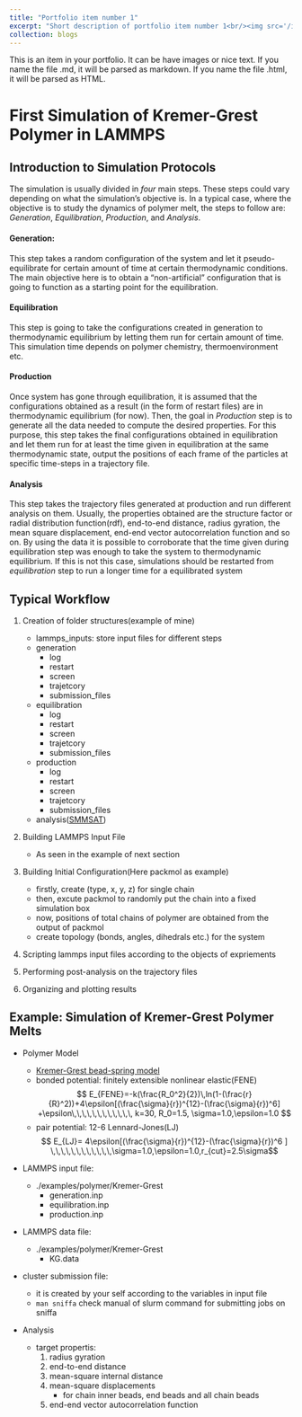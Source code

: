 ```yaml
---
title: "Portfolio item number 1"
excerpt: "Short description of portfolio item number 1<br/><img src='/images/500x300.png'>"
collection: blogs
---
```


This is an item in your portfolio. It can be have images or nice text. If you name the file .md, it will be parsed as markdown. If you name the file .html, it will be parsed as HTML. 



# First Simulation of Kremer-Grest Polymer in LAMMPS
## Introduction to Simulation Protocols
The simulation is usually divided in *four* main steps. These steps could vary depending on what the simulation’s objective is. In a typical case, where the objective is to study the dynamics of polymer melt, the steps to follow are: *Generation*, *Equilibration*, *Production*, and *Analysis*.

#### Generation: 
This step takes a random configuration of the system and let it pseudo-equilibrate for certain amount of time at certain thermodynamic conditions. The main objective here is to obtain a “non-artificial” configuration that is going to function as a starting point for the equilibration.

#### Equilibration
This step is going to take the configurations created in generation to thermodynamic equilibrium by letting them run for certain amount of time. This simulation time depends on polymer chemistry, thermoenvironment etc.

#### Production

Once system has gone through equilibration, it is assumed that the configurations obtained as a result (in the form of restart files) are in thermodynamic equilibrium (for now). Then, the goal in *Production* step is to generate all the data needed to compute the desired properties. For this purpose, this step takes the final configurations obtained in equilibration and let them run for at least the time given in equilibration at the same thermodynamic state, output the positions of each frame of the particles at specific time-steps in a trajectory file. 

#### Analysis
This step takes the trajectory files generated at production and run different analysis on them. Usually, the properties obtained are the structure factor or radial distribution function(rdf), end-to-end distance, radius gyration, the mean square displacement, end-end vector autocorrelation function and so on. By using the data it is possible to corroborate that the time given during equilibration step was enough to take the system to thermodynamic equilibrium. If this is not this case, simulations should be restarted from *equilibration* step to run a longer time for a equilibrated system

## Typical Workflow
1. Creation of folder structures(example of mine)
	* lammps_inputs: store input files for different steps
	* generation
		* log
		* restart
		* screen
		* trajetcory
		* submission_files 
	* equilibration
		* log
		* restart
		* screen
		* trajetcory
		* submission_files 
	* production
		* log
		* restart
		* screen
		* trajetcory
		* submission_files 
	* analysis([SMMSAT](https://github.com/Chenghao-Wu/SMMSAT))

2. Building LAMMPS Input File 
	* As seen in the example of next section

3. Building Initial Configuration(Here packmol as example)
	* firstly, create (type, x, y, z) for single chain
	* then, excute packmol to randomly put the chain into a fixed simulation box
	* now, positions of total chains of polymer are obtained from the output of packmol
	* create topology (bonds, angles, dihedrals etc.) for the system

4. Scripting lammps input files according to the objects of expriements

5. Performing post-analysis on the trajectory files

6. Organizing and plotting results 

## Example: Simulation of Kremer-Grest Polymer Melts
* Polymer Model
	* [Kremer-Grest bead-spring model](https://aip.scitation.org/doi/10.1063/1.458541)
	* bonded potential: finitely extensible nonlinear elastic(FENE)
$$ E_{FENE}=-k(\frac{R_0^2}{2})\,ln(1-(\frac{r}{R}^2))+4\epsilon[(\frac{\sigma}{r})^{12}-(\frac{\sigma}{r})^6] +\epsilon\,\,\,\,\,\,\,\,\,\,\,\, k=30, R_0=1.5, \sigma=1.0,\epsilon=1.0 $$
	* pair potential: 12-6 Lennard-Jones(LJ)
$$ E_{LJ}= 4\epsilon[(\frac{\sigma}{r})^{12}-(\frac{\sigma}{r})^6 ] \,\,\,\,\,\,\,\,\,\,\,\,\sigma=1.0,\epsilon=1.0,r_{cut}=2.5\sigma$$
* LAMMPS input file:
	* ./examples/polymer/Kremer-Grest 
		* generation.inp
		* equilibration.inp
		* production.inp
* LAMMPS data file:
	* ./examples/polymer/Kremer-Grest 
		* KG.data
* cluster submission file:
	* it is created by your self according to the variables in input file
	* ```man sniffa``` check manual of slurm command for submitting jobs on sniffa

* Analysis
	* target propertis: 
		1. radius gyration
		2. end-to-end distance
		3. mean-square internal distance
		3. mean-square displacements
			* for chain inner beads, end beads and all chain beads
		4. end-end vector autocorrelation function 

